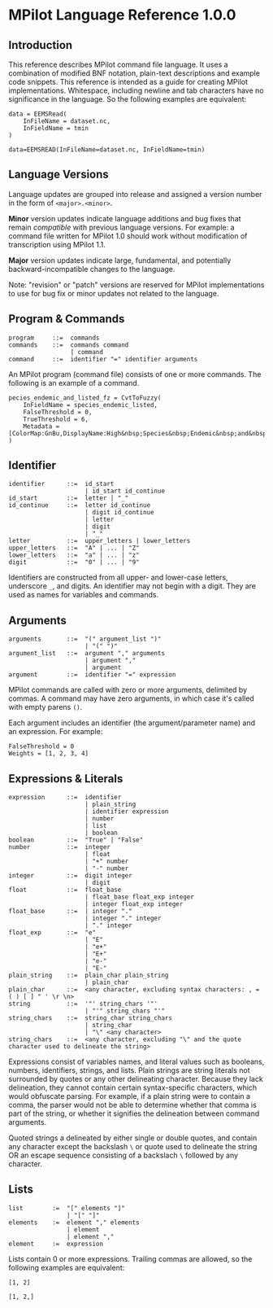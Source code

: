 # MPilot Language Reference 1.0.0

## Introduction

This reference describes MPilot command file language. It uses a combination of modified BNF notation, plain-text 
descriptions and example code snippets. This reference is intended as a guide for creating MPilot implementations.
Whitespace, including newline and tab characters have no significance in the language. So the following examples are
equivalent:

```
data = EEMSRead(
    InFileName = dataset.nc,
    InFieldName = tmin
)

data=EEMSREAD(InFileName=dataset.nc, InFieldName=tmin)
```

## Language Versions

Language updates are grouped into release and assigned a version number in the form of `<major>.<minor>`.

**Minor** version updates indicate language additions and bug fixes that remain _compatible_ with previous language 
versions. For example: a command file written for MPilot 1.0 should work without modification of transcription using 
MPilot 1.1.

**Major** version updates indicate large, fundamental, and potentially backward-incompatible changes to the language.

Note: "revision" or "patch" versions are reserved for MPilot implementations to use for bug fix or minor updates not 
related to the language.

## Program & Commands

```
program     ::=  commands
commands    ::=  commands command
                 | command
command     ::=  identifier "=" identifier arguments
```

An MPilot program (command file) consists of one or more commands. The following is an example of a command.

```
pecies_endemic_and_listed_fz = CvtToFuzzy(
    InFieldName = species_endemic_listed,
    FalseThreshold = 0,
    TrueThreshold = 6,
    Metadata = [ColorMap:GnBu,DisplayName:High&nbsp;Species&nbsp;Endemic&nbsp;and&nbsp;Listed]
)
```

## Identifier

```
identifier      ::=  id_start
                     | id_start id_continue
id_start        ::=  letter | "_"
id_continue     ::=  letter id_continue
                     | digit id_continue
                     | letter
                     | digit
                     | "_"
letter          ::=  upper_letters | lower_letters
upper_letters   ::=  "A" | ... | "Z"
lower_letters   ::=  "a" | ... | "z"
digit           ::=  "0" | ... | "9"
```

Identifiers are constructed from all upper- and lower-case letters, underscore `_`, and digits. An identifier may not 
begin with a digit. They are used as names for variables and commands.

## Arguments

```
arguments       ::=  "(" argument_list ")"
                     | "(" ")"
argument_list   ::=  argument "," arguments
                     | argument ","
                     | argument
argument        ::=  identifier "=" expression
```

MPilot commands are called with zero or more arguments, delimited by commas. A command may have zero arguments, in
which case it's called with empty parens `()`.

Each argument includes an identifier (the argument/parameter name) and an expression. For example:

```
FalseThreshold = 0
Weights = [1, 2, 3, 4]
```

## Expressions & Literals

```
expression      ::=  identifier
                     | plain_string
                     | identifier expression
                     | number
                     | list
                     | boolean
boolean         ::=  "True" | "False"
number          ::=  integer 
                     | float
                     | "+" number
                     | "-" number
integer         ::=  digit integer
                     | digit
float           ::=  float_base
                     | float_base float_exp integer
                     | integer float_exp integer
float_base      ::=  | integer "."
                     | integer "." integer
                     | "." integer
float_exp       ::=  "e"
                     | "E"
                     | "e+"
                     | "E+"
                     | "e-"
                     | "E-"
plain_string    ::=  plain_char plain_string
                     | plain_char
plain_char      ::=  <any character, excluding syntax characters: , = ( ) [ ] " ' \r \n>
string          ::=  '"' string_chars '"'
                     | "'" string_chars "'"
string_chars    ::=  string_char string_chars
                     | string_char
                     | "\" <any character>
string_chars    ::=  <any character, excluding "\" and the quote character used to delineate the string>
```

Expressions consist of variables names, and literal values such as booleans, numbers, identifiers, strings, and lists.
Plain strings are string literals not surrounded by quotes or any other delineating character. Because they lack
delineation, they cannot contain certain syntax-specific characters, which would obfuscate parsing. For example, if a 
plain string were to contain a comma, the parser would not be able to determine whether that comma is part of the 
string, or whether it signifies the delineation between command arguments.

Quoted strings a delineated by either single or double quotes, and contain any character except the backslash `\` or
quote used to delineate the string OR an escape sequence consisting of a backslach `\` followed by any character.

## Lists

```
list        :=  "[" elements "]"
                | "[" "]"
elements    :=  element "," elements
                | element
                | element ","
element     :=  expression
```

Lists contain 0 or more expressions. Trailing commas are allowed, so the following examples are equivalent:

```
[1, 2]

[1, 2,]
```
